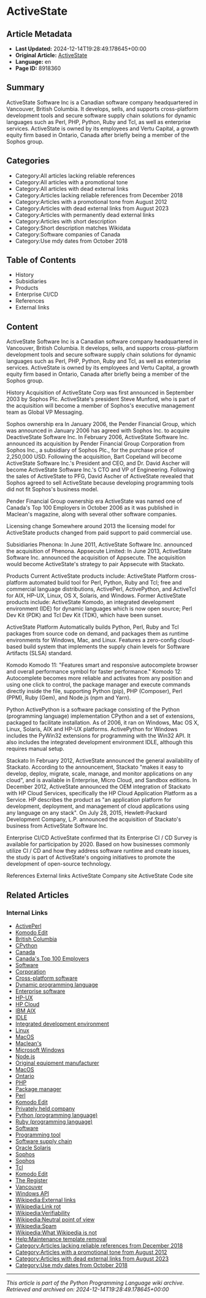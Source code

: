 # ActiveState

## Article Metadata

- **Last Updated:** 2024-12-14T19:28:49.178645+00:00
- **Original Article:** [ActiveState](https://en.wikipedia.org/wiki/ActiveState)
- **Language:** en
- **Page ID:** 8918360

## Summary

ActiveState Software Inc is a Canadian software company headquartered in Vancouver, British Columbia. It develops, sells, and supports cross-platform development tools and secure software supply chain solutions for dynamic languages such as Perl, PHP, Python, Ruby and Tcl, as well as enterprise services.
ActiveState is owned by its employees and Vertu Capital, a growth equity firm based in Ontario, Canada after briefly being a member of the Sophos group.

## Categories

- Category:All articles lacking reliable references
- Category:All articles with a promotional tone
- Category:All articles with dead external links
- Category:Articles lacking reliable references from December 2018
- Category:Articles with a promotional tone from August 2012
- Category:Articles with dead external links from August 2023
- Category:Articles with permanently dead external links
- Category:Articles with short description
- Category:Short description matches Wikidata
- Category:Software companies of Canada
- Category:Use mdy dates from October 2018

## Table of Contents

- History
- Subsidiaries
- Products
- Enterprise CI/CD
- References
- External links

## Content

ActiveState Software Inc is a Canadian software company headquartered in Vancouver, British Columbia. It develops, sells, and supports cross-platform development tools and secure software supply chain solutions for dynamic languages such as Perl, PHP, Python, Ruby and Tcl, as well as enterprise services.
ActiveState is owned by its employees and Vertu Capital, a growth equity firm based in Ontario, Canada after briefly being a member of the Sophos group.

History
Acquisition of ActiveState Corp was first announced in September 2003 by Sophos Plc. ActiveState's president Steve Munford, who is part of the acquisition will become a member of Sophos's executive management team as Global VP Messaging.

Sophos ownership era
In January 2006, the Pender Financial Group, which was announced in January 2006 has agreed with Sophos Inc. to acquire DeactiveState Software Inc.
In February 2006, ActiveState Software Inc. announced its acquisition by Pender Financial Group Corporation from Sophos Inc., a subsidiary of Sophos Plc., for the purchase price of 2,250,000 USD. Following the acquisition, Bart Copeland will become ActiveState Software Inc.'s President and CEO, and Dr. David Ascher will become ActiveState Software Inc.'s CTO and VP of Engineering. Following the sales of ActiveState to PFG, David Ascher of ActiveState revealed that Sophos agreed to sell ActiveState because developing programming tools did not fit Sophos's business model.

Pender Financial Group ownership era
ActiveState was named one of Canada's Top 100 Employers in October 2006 as it was published in Maclean's magazine, along with several other software companies.

Licensing change
Somewhere around 2013 the licensing model for ActiveState products changed from paid support to paid commercial use.

Subsidiaries
Phenona: In June 2011, ActiveState Software Inc. announced the acquisition of Phenona.
Appsecute Limited: In June 2013, ActiveState Software Inc. announced the acquisition of Appsecute. The acquisition would become ActiveState's strategy to pair Appsecute with Stackato.

Products
Current ActiveState products include: ActiveState Platform cross-platform automated build tool for Perl, Python, Ruby and Tcl; free and commercial language distributions, ActivePerl, ActivePython, and ActiveTcl for AIX, HP-UX, Linux, OS X, Solaris, and Windows.
Former ActiveState products include: ActiveState Komodo, an integrated development environment (IDE) for dynamic languages which is now open source; Perl Dev Kit (PDK) and Tcl Dev Kit (TDK), which have been sunset.

ActiveState Platform
Automatically builds Python, Perl, Ruby and Tcl packages from source code on demand, and packages them as runtime environments for Windows, Mac, and Linux. Features a zero-config cloud-based build system that implements the supply chain levels for Software Artifacts (SLSA) standard.

Komodo
Komodo 11: "Features smart and responsive autocomplete browser and overall performance symbol for faster performance."
Komodo 12: Autocomplete becomes more reliable and activates from any position and using one click to control, the package manager and execute commands directly inside the file, supporting Python (pip), PHP (Composer), Perl (PPM), Ruby (Gem), and Node.js (npm and Yarn).

Python
ActivePython is a software package consisting of the Python (programming language) implementation CPython and a set of extensions, packaged to facilitate installation. As of 2006, it ran on Windows, Mac OS X, Linux, Solaris, AIX and HP-UX platforms. ActivePython for Windows includes the PyWin32 extensions for programming with the Win32 API. It also includes the integrated development environment IDLE, although this requires manual setup.

Stackato
In February 2012, ActiveState announced the general availability of Stackato. According to the announcement, Stackato "makes it easy to develop, deploy, migrate, scale, manage, and monitor applications on any cloud", and is available in Enterprise, Micro Cloud, and Sandbox editions.
In December 2012, ActiveState announced the OEM integration of Stackato with HP Cloud Services, specifically the HP Cloud Application Platform as a Service. HP describes the product as "an application platform for development, deployment, and management of cloud applications using any language on any stack".
On July 28, 2015, Hewlett-Packard Development Company, L.P. announced the acquisition of Stackato's business from ActiveState Software Inc.

Enterprise CI/CD
ActiveState confirmed that its Enterprise CI / CD Survey is available for participation by 2020. Based on how businesses commonly utilize CI / CD and how they address software runtime and create issues, the study is part of ActiveState's ongoing initiatives to promote the development of open-source technology.

References
External links
ActiveState Company site
ActiveState Code site

## Related Articles

### Internal Links

- [ActivePerl](https://en.wikipedia.org/wiki/ActivePerl)
- [Komodo Edit](https://en.wikipedia.org/wiki/Komodo_Edit)
- [British Columbia](https://en.wikipedia.org/wiki/British_Columbia)
- [CPython](https://en.wikipedia.org/wiki/CPython)
- [Canada](https://en.wikipedia.org/wiki/Canada)
- [Canada's Top 100 Employers](https://en.wikipedia.org/wiki/Canada%27s_Top_100_Employers)
- [Software](https://en.wikipedia.org/wiki/Software)
- [Corporation](https://en.wikipedia.org/wiki/Corporation)
- [Cross-platform software](https://en.wikipedia.org/wiki/Cross-platform_software)
- [Dynamic programming language](https://en.wikipedia.org/wiki/Dynamic_programming_language)
- [Enterprise software](https://en.wikipedia.org/wiki/Enterprise_software)
- [HP-UX](https://en.wikipedia.org/wiki/HP-UX)
- [HP Cloud](https://en.wikipedia.org/wiki/HP_Cloud)
- [IBM AIX](https://en.wikipedia.org/wiki/IBM_AIX)
- [IDLE](https://en.wikipedia.org/wiki/IDLE)
- [Integrated development environment](https://en.wikipedia.org/wiki/Integrated_development_environment)
- [Linux](https://en.wikipedia.org/wiki/Linux)
- [MacOS](https://en.wikipedia.org/wiki/MacOS)
- [Maclean's](https://en.wikipedia.org/wiki/Maclean%27s)
- [Microsoft Windows](https://en.wikipedia.org/wiki/Microsoft_Windows)
- [Node.js](https://en.wikipedia.org/wiki/Node.js)
- [Original equipment manufacturer](https://en.wikipedia.org/wiki/Original_equipment_manufacturer)
- [MacOS](https://en.wikipedia.org/wiki/MacOS)
- [Ontario](https://en.wikipedia.org/wiki/Ontario)
- [PHP](https://en.wikipedia.org/wiki/PHP)
- [Package manager](https://en.wikipedia.org/wiki/Package_manager)
- [Perl](https://en.wikipedia.org/wiki/Perl)
- [Komodo Edit](https://en.wikipedia.org/wiki/Komodo_Edit)
- [Privately held company](https://en.wikipedia.org/wiki/Privately_held_company)
- [Python (programming language)](https://en.wikipedia.org/wiki/Python_(programming_language))
- [Ruby (programming language)](https://en.wikipedia.org/wiki/Ruby_(programming_language))
- [Software](https://en.wikipedia.org/wiki/Software)
- [Programming tool](https://en.wikipedia.org/wiki/Programming_tool)
- [Software supply chain](https://en.wikipedia.org/wiki/Software_supply_chain)
- [Oracle Solaris](https://en.wikipedia.org/wiki/Oracle_Solaris)
- [Sophos](https://en.wikipedia.org/wiki/Sophos)
- [Sophos](https://en.wikipedia.org/wiki/Sophos)
- [Tcl](https://en.wikipedia.org/wiki/Tcl)
- [Komodo Edit](https://en.wikipedia.org/wiki/Komodo_Edit)
- [The Register](https://en.wikipedia.org/wiki/The_Register)
- [Vancouver](https://en.wikipedia.org/wiki/Vancouver)
- [Windows API](https://en.wikipedia.org/wiki/Windows_API)
- [Wikipedia:External links](https://en.wikipedia.org/wiki/Wikipedia:External_links)
- [Wikipedia:Link rot](https://en.wikipedia.org/wiki/Wikipedia:Link_rot)
- [Wikipedia:Verifiability](https://en.wikipedia.org/wiki/Wikipedia:Verifiability)
- [Wikipedia:Neutral point of view](https://en.wikipedia.org/wiki/Wikipedia:Neutral_point_of_view)
- [Wikipedia:Spam](https://en.wikipedia.org/wiki/Wikipedia:Spam)
- [Wikipedia:What Wikipedia is not](https://en.wikipedia.org/wiki/Wikipedia:What_Wikipedia_is_not)
- [Help:Maintenance template removal](https://en.wikipedia.org/wiki/Help:Maintenance_template_removal)
- [Category:Articles lacking reliable references from December 2018](https://en.wikipedia.org/wiki/Category:Articles_lacking_reliable_references_from_December_2018)
- [Category:Articles with a promotional tone from August 2012](https://en.wikipedia.org/wiki/Category:Articles_with_a_promotional_tone_from_August_2012)
- [Category:Articles with dead external links from August 2023](https://en.wikipedia.org/wiki/Category:Articles_with_dead_external_links_from_August_2023)
- [Category:Use mdy dates from October 2018](https://en.wikipedia.org/wiki/Category:Use_mdy_dates_from_October_2018)

---
_This article is part of the Python Programming Language wiki archive._
_Retrieved and archived on: 2024-12-14T19:28:49.178645+00:00_